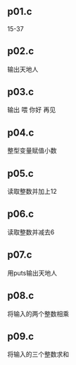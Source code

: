 ## p01.c
15-37

## p02.c
输出天地人

## p03.c
输出 喂 你好 再见

## p04.c
整型变量赋值小数

## p05.c
读取整数并加上12

## p06.c
读取整数并减去6

## p07.c
用puts输出天地人

## p08.c
将输入的两个整数相乘

## p09.c
将输入的三个整数求和
